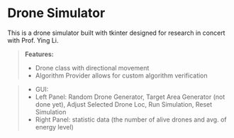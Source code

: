 Drone Simulator
===================


This is a drone simulator built with tkinter designed for research in concert with Prof. Ying Li.

> **Features:**
> - Drone class with directional movement
> - Algorithm Provider allows for custom algorithm verification

>- GUI:
>- Left Panel: Random Drone Generator, Target Area Generator (not done yet), Adjust Selected Drone Loc, Run Simulation, Reset Simulation 
>- Right Panel: statistic data (the number of alive drones and avg. of energy level)
